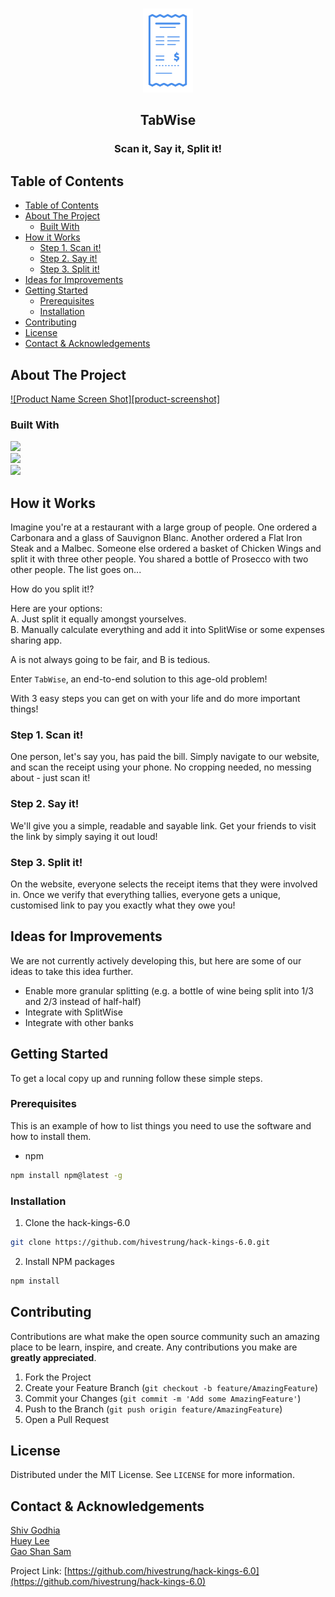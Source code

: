 <!--
*** Thanks for checking out this README Template. If you have a suggestion that would
*** make this better, please fork the repo and create a pull request or simply open
*** an issue with the tag "enhancement".
*** Thanks again! Now go create something AMAZING! :D
***
***
***
*** To avoid retyping too much info. Do a search and replace for the following:
*** github_username, repo, twitter_handle, email
-->





<!-- PROJECT SHIELDS -->
<!--
*** I'm using markdown "reference style" links for readability.
*** Reference links are enclosed in brackets [ ] instead of parentheses ( ).
*** See the bottom of this document for the declaration of the reference variables
*** for contributors-url, forks-url, etc. This is an optional, concise syntax you may use.
*** https://www.markdownguide.org/basic-syntax/#reference-style-links
-->
<!-- [![Contributors][contributors-shield]][contributors-url]
[![Forks][forks-shield]][forks-url]
[![Stargazers][stars-shield]][stars-url]
[![Issues][issues-shield]][issues-url]
[![MIT License][license-shield]][license-url]
[![LinkedIn][linkedin-shield]][linkedin-url] -->



<!-- PROJECT LOGO -->
<br />
<p align="center">
  <a href="https://github.com/hivestrung/hack-kings-6.0">
    <img src="images/logo.png" alt="Logo" width="80" height="134">
  </a>
  <h2 align="center">TabWise</h3>

  <h3 align="center">
    Scan it, Say it, Split it!
  </p>
</p>



<!-- TABLE OF CONTENTS -->
## Table of Contents

- [Table of Contents](#table-of-contents)
- [About The Project](#about-the-project)
  - [Built With](#built-with)
- [How it Works](#how-it-works)
  - [Step 1. Scan it!](#step-1-scan-it)
  - [Step 2. Say it!](#step-2-say-it)
  - [Step 3. Split it!](#step-3-split-it)
- [Ideas for Improvements](#ideas-for-improvements)
- [Getting Started](#getting-started)
  - [Prerequisites](#prerequisites)
  - [Installation](#installation)
- [Contributing](#contributing)
- [License](#license)
- [Contact & Acknowledgements](#contact--acknowledgements)



<!-- ABOUT THE PROJECT -->
## About The Project

[![Product Name Screen Shot][product-screenshot]](https://example.com)



### Built With

<a href="[www.nodejs.org](https://nodejs.org/en/)" target="_blank"><img src="https://nodejs.org/static/images/logo.svg" style="height:65px;"></a>  
<a href="w[ww.nodejs.org](http://mongodb.com)" target="_blank"><img src="https://webassets.mongodb.com/_com_assets/cms/MongoDB_Logo_FullColorBlack_RGB-4td3yuxzjs.png" style="height:60px;"></a>  
<a href="http://tabscanner.com" target="_blank"><img src="https://tabscanner.com/wp-content/uploads/2018/09/tab-scanner-logo-cropped.png" style="height:45px;"></a>

<!-- USAGE EXAMPLES -->
## How it Works

Imagine you're at a restaurant with a large group of people. One ordered a Carbonara and a glass of Sauvignon Blanc. Another ordered a Flat Iron Steak and a Malbec. Someone else ordered a basket of Chicken Wings and split it with three other people. You shared a bottle of Prosecco with two other people. The list goes on...

How do you split it!?

Here are your options:  
A. Just split it equally amongst yourselves.  
B. Manually calculate everything and add it into SplitWise or some expenses sharing app. 

A is not always going to be fair, and B is tedious.

Enter `TabWise`, an end-to-end solution to this age-old problem!

With 3 easy steps you can get on with your life and do more important things!

### Step 1. Scan it!
One person, let's say you, has paid the bill. Simply navigate to our website, and scan the receipt using your phone. No cropping needed, no messing about - just scan it!

### Step 2. Say it!
We'll give you a simple, readable and sayable link. Get your friends to visit the link by simply saying it out loud!

### Step 3. Split it!
On the website, everyone selects the receipt items that they were involved in. Once we verify that everything tallies, everyone gets a unique, customised link to pay you exactly what they owe you!

<!-- ROADMAP -->
## Ideas for Improvements

<!-- See the [open issues](https://github.com/hivestrung/hack-kings-6.0/issues) for a list of proposed features (and known issues). -->

We are not currently actively developing this, but here are some of our ideas to take this idea further.

- Enable more granular splitting (e.g. a bottle of wine being split into 1/3 and 2/3 instead of half-half)
- Integrate with SplitWise
- Integrate with other banks

<!-- GETTING STARTED -->
## Getting Started

To get a local copy up and running follow these simple steps.

### Prerequisites

This is an example of how to list things you need to use the software and how to install them.
* npm
```sh
npm install npm@latest -g
```

### Installation
 
1. Clone the hack-kings-6.0
```sh
git clone https://github.com/hivestrung/hack-kings-6.0.git
```
2. Install NPM packages
```sh
npm install
```




<!-- CONTRIBUTING -->
## Contributing

Contributions are what make the open source community such an amazing place to be learn, inspire, and create. Any contributions you make are **greatly appreciated**.

1. Fork the Project
2. Create your Feature Branch (`git checkout -b feature/AmazingFeature`)
3. Commit your Changes (`git commit -m 'Add some AmazingFeature'`)
4. Push to the Branch (`git push origin feature/AmazingFeature`)
5. Open a Pull Request


<!-- LICENSE -->
## License

Distributed under the MIT License. See `LICENSE` for more information.



<!-- CONTACT -->
## Contact & Acknowledgements

[Shiv Godhia](https://github.com/hivestrung)  
[Huey Lee](https://github.com/hueyy)  
[Gao Shan Sam](https://github.com/firemansamm)

Project Link: [https://github.com/hivestrung/hack-kings-6.0](https://github.com/hivestrung/hack-kings-6.0)
